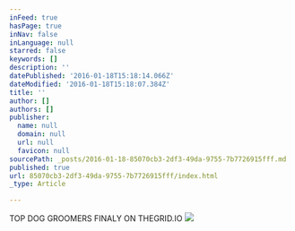 ```yaml
---
inFeed: true
hasPage: true
inNav: false
inLanguage: null
starred: false
keywords: []
description: ''
datePublished: '2016-01-18T15:18:14.066Z'
dateModified: '2016-01-18T15:18:07.384Z'
title: ''
author: []
authors: []
publisher:
  name: null
  domain: null
  url: null
  favicon: null
sourcePath: _posts/2016-01-18-85070cb3-2df3-49da-9755-7b7726915fff.md
published: true
url: 85070cb3-2df3-49da-9755-7b7726915fff/index.html
_type: Article

---
```

TOP DOG GROOMERS FINALY ON THEGRID.IO
![](https://the-grid-user-content.s3-us-west-2.amazonaws.com/3c15ccdc-7524-41d9-8398-1758fbba1673.jpg)